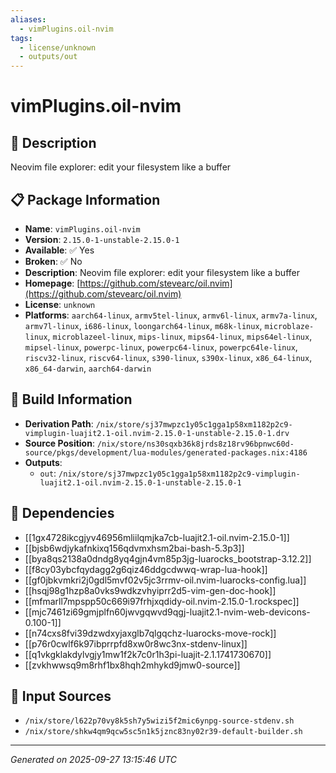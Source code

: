 ```yaml
---
aliases:
  - vimPlugins.oil-nvim
tags:
  - license/unknown
  - outputs/out
---
```


# vimPlugins.oil-nvim

## 📝 Description

Neovim file explorer: edit your filesystem like a buffer

## 📋 Package Information

- **Name**: `vimPlugins.oil-nvim`
- **Version**: `2.15.0-1-unstable-2.15.0-1`
- **Available**: ✅ Yes
- **Broken**: ✅ No
- **Description**: Neovim file explorer: edit your filesystem like a buffer
- **Homepage**: [https://github.com/stevearc/oil.nvim](https://github.com/stevearc/oil.nvim)
- **License**: `unknown`
- **Platforms**: `aarch64-linux`, `armv5tel-linux`, `armv6l-linux`, `armv7a-linux`, `armv7l-linux`, `i686-linux`, `loongarch64-linux`, `m68k-linux`, `microblaze-linux`, `microblazeel-linux`, `mips-linux`, `mips64-linux`, `mips64el-linux`, `mipsel-linux`, `powerpc-linux`, `powerpc64-linux`, `powerpc64le-linux`, `riscv32-linux`, `riscv64-linux`, `s390-linux`, `s390x-linux`, `x86_64-linux`, `x86_64-darwin`, `aarch64-darwin`

## 🔧 Build Information

- **Derivation Path**: `/nix/store/sj37mwpzc1y05c1gga1p58xm1182p2c9-vimplugin-luajit2.1-oil.nvim-2.15.0-1-unstable-2.15.0-1.drv`
- **Source Position**: `/nix/store/ns30sqxb36k8jrds8z18rv96bpnwc60d-source/pkgs/development/lua-modules/generated-packages.nix:4186`
- **Outputs**:
  - `out`:  `/nix/store/sj37mwpzc1y05c1gga1p58xm1182p2c9-vimplugin-luajit2.1-oil.nvim-2.15.0-1-unstable-2.15.0-1`

## 🔗 Dependencies

- [[1gx4728ikcgjyv46956mliilqmjka7cb-luajit2.1-oil.nvim-2.15.0-1]]
- [[bjsb6wdjykafnkixq156qdvmxhsm2bai-bash-5.3p3]]
- [[bya8qs2138a0dndg8yq4gjn4vm85p3jg-luarocks_bootstrap-3.12.2]]
- [[f8cy03ybcfqydagg2g6qiz46ddgcdwwq-wrap-lua-hook]]
- [[gf0jbkvmkri2j0gdl5mvf02v5jc3rrmv-oil.nvim-luarocks-config.lua]]
- [[hsqj98g1hzp8a0vks9wdkzvhyiprr2d5-vim-gen-doc-hook]]
- [[mfmarll7mpspp50c669i97frhjxqdidy-oil.nvim-2.15.0-1.rockspec]]
- [[mjc7461zi69gmjplfn60jwvgqwvd9qgj-luajit2.1-nvim-web-devicons-0.100-1]]
- [[n74cxs8fvi39dzwdxyjaxglb7qlgqchz-luarocks-move-rock]]
- [[p76r0cwlf6k97ibprrpfd8xw0r8wc3nx-stdenv-linux]]
- [[q1vkgklakdylvgjy1mw1f2k7c0r1h3pi-luajit-2.1.1741730670]]
- [[zvkhwwsq9m8rhf1bx8hqh2mhykd9jmw0-source]]

## 📁 Input Sources

- `/nix/store/l622p70vy8k5sh7y5wizi5f2mic6ynpg-source-stdenv.sh`
- `/nix/store/shkw4qm9qcw5sc5n1k5jznc83ny02r39-default-builder.sh`

---
*Generated on 2025-09-27 13:15:46 UTC*
